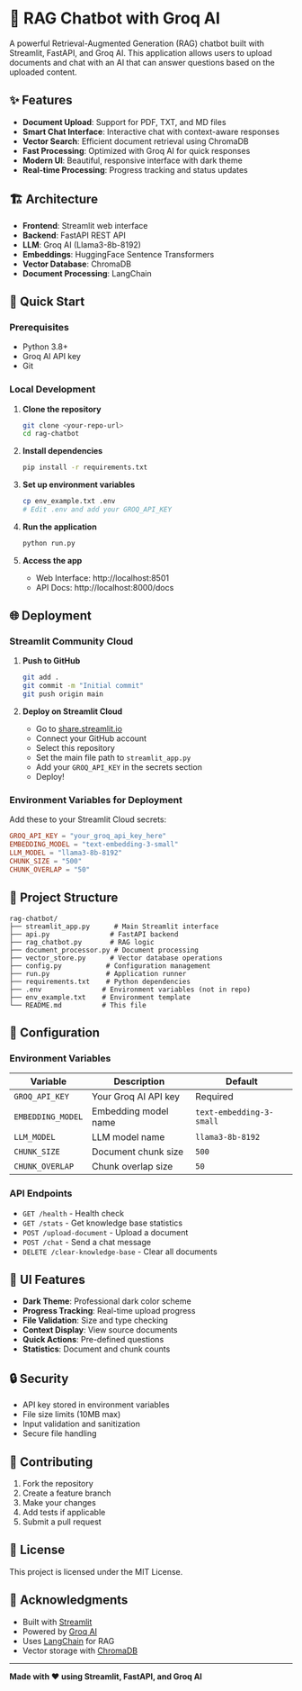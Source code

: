 # 🤖 RAG Chatbot with Groq AI

A powerful Retrieval-Augmented Generation (RAG) chatbot built with Streamlit, FastAPI, and Groq AI. This application allows users to upload documents and chat with an AI that can answer questions based on the uploaded content.

## ✨ Features

- **Document Upload**: Support for PDF, TXT, and MD files
- **Smart Chat Interface**: Interactive chat with context-aware responses
- **Vector Search**: Efficient document retrieval using ChromaDB
- **Fast Processing**: Optimized with Groq AI for quick responses
- **Modern UI**: Beautiful, responsive interface with dark theme
- **Real-time Processing**: Progress tracking and status updates

## 🏗️ Architecture

- **Frontend**: Streamlit web interface
- **Backend**: FastAPI REST API
- **LLM**: Groq AI (Llama3-8b-8192)
- **Embeddings**: HuggingFace Sentence Transformers
- **Vector Database**: ChromaDB
- **Document Processing**: LangChain

## 🚀 Quick Start

### Prerequisites

- Python 3.8+
- Groq AI API key
- Git

### Local Development

1. **Clone the repository**
   ```bash
   git clone <your-repo-url>
   cd rag-chatbot
   ```

2. **Install dependencies**
   ```bash
   pip install -r requirements.txt
   ```

3. **Set up environment variables**
   ```bash
   cp env_example.txt .env
   # Edit .env and add your GROQ_API_KEY
   ```

4. **Run the application**
   ```bash
   python run.py
   ```

5. **Access the app**
   - Web Interface: http://localhost:8501
   - API Docs: http://localhost:8000/docs

## 🌐 Deployment

### Streamlit Community Cloud

1. **Push to GitHub**
   ```bash
   git add .
   git commit -m "Initial commit"
   git push origin main
   ```

2. **Deploy on Streamlit Cloud**
   - Go to [share.streamlit.io](https://share.streamlit.io)
   - Connect your GitHub account
   - Select this repository
   - Set the main file path to `streamlit_app.py`
   - Add your `GROQ_API_KEY` in the secrets section
   - Deploy!

### Environment Variables for Deployment

Add these to your Streamlit Cloud secrets:

```toml
GROQ_API_KEY = "your_groq_api_key_here"
EMBEDDING_MODEL = "text-embedding-3-small"
LLM_MODEL = "llama3-8b-8192"
CHUNK_SIZE = "500"
CHUNK_OVERLAP = "50"
```

## 📁 Project Structure

```
rag-chatbot/
├── streamlit_app.py      # Main Streamlit interface
├── api.py               # FastAPI backend
├── rag_chatbot.py       # RAG logic
├── document_processor.py # Document processing
├── vector_store.py      # Vector database operations
├── config.py           # Configuration management
├── run.py              # Application runner
├── requirements.txt    # Python dependencies
├── .env               # Environment variables (not in repo)
├── env_example.txt    # Environment template
└── README.md          # This file
```

## 🔧 Configuration

### Environment Variables

| Variable | Description | Default |
|----------|-------------|---------|
| `GROQ_API_KEY` | Your Groq AI API key | Required |
| `EMBEDDING_MODEL` | Embedding model name | `text-embedding-3-small` |
| `LLM_MODEL` | LLM model name | `llama3-8b-8192` |
| `CHUNK_SIZE` | Document chunk size | `500` |
| `CHUNK_OVERLAP` | Chunk overlap size | `50` |

### API Endpoints

- `GET /health` - Health check
- `GET /stats` - Get knowledge base statistics
- `POST /upload-document` - Upload a document
- `POST /chat` - Send a chat message
- `DELETE /clear-knowledge-base` - Clear all documents

## 🎨 UI Features

- **Dark Theme**: Professional dark color scheme
- **Progress Tracking**: Real-time upload progress
- **File Validation**: Size and type checking
- **Context Display**: View source documents
- **Quick Actions**: Pre-defined questions
- **Statistics**: Document and chunk counts

## 🔒 Security

- API key stored in environment variables
- File size limits (10MB max)
- Input validation and sanitization
- Secure file handling

## 🤝 Contributing

1. Fork the repository
2. Create a feature branch
3. Make your changes
4. Add tests if applicable
5. Submit a pull request

## 📄 License

This project is licensed under the MIT License.

## 🙏 Acknowledgments

- Built with [Streamlit](https://streamlit.io/)
- Powered by [Groq AI](https://groq.com/)
- Uses [LangChain](https://langchain.com/) for RAG
- Vector storage with [ChromaDB](https://chromadb.com/)

---

**Made with ❤️ using Streamlit, FastAPI, and Groq AI**
